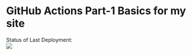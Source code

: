 # GitHub Actions Part-1 Basics for my site

Status of Last Deployment:<br>
<img src="https://github.com/r-shulgin/Wings/workflows/my-basics.yml/badge.svg?branch=main"><br>
